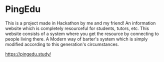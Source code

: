 # PingEdu
This is a project made in Hackathon by me and my friend!
 An information website which is completely resourceful for students, tutors, etc. This website consists of a system where you get the resource by connecting to people living there. A Modern way of barter's system which is simply modified according to this generation's circumstances.

https://pingedu.study/
